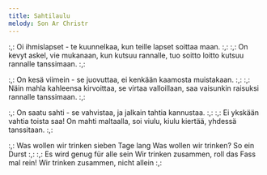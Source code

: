 ```yaml
---
title: Sahtilaulu
melody: Son Ar Christr
---
```


:,: Oi ihmislapset - te kuunnelkaa,
kun teille lapset soittaa maan. :,:
:,: On kevyt askel, vie mukanaan,
kun kutsuu rannalle,
tuo soitto loitto kutsuu rannalle tanssimaan. :,:

:,: On kesä viimein - se juovuttaa,
ei kenkään kaamosta muistakaan. :,:
:,: Näin mahla kahleensa kirvoittaa,
se virtaa valloillaan,
saa vaisunkin raisuksi rannalle tanssimaan. :,:

:,: On saatu sahti - se vahvistaa,
ja jalkain tahtia kannustaa. :,:
:,: Ei ykskään vahtia toista saa!
On mahti maltaalla,
soi viulu, kiulu kiertää, yhdessä tanssitaan. :,:

:,: Was wollen wir trinken sieben Tage lang
Was wollen wir trinken? So ein Durst :,:
:,: Es wird genug für alle sein
Wir trinken zusammen, roll das Fass mal rein!
Wir trinken zusammen, nicht allein :,:
